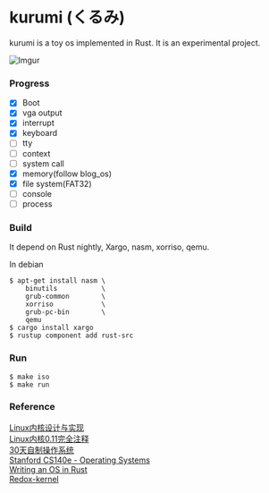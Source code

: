 # kurumi (くるみ)

kurumi is a toy os implemented in Rust. It is an experimental project.

![Imgur](https://i.imgur.com/seoYuqw.gif)

### Progress

- [X] Boot
- [X] vga output
- [X] interrupt
- [X] keyboard
- [ ] tty
- [ ] context
- [ ] system call
- [X] memory(follow blog_os)
- [X] file system(FAT32)
- [ ] console
- [ ] process

### Build
It depend on Rust nightly, Xargo, nasm, xorriso, qemu.

In debian
```
$ apt-get install nasm \
    binutils           \
    grub-common        \
    xorriso            \
    grub-pc-bin        \
    qemu
$ cargo install xargo
$ rustup component add rust-src
```

### Run

```
$ make iso
$ make run
```

### Reference
[Linux内核设计与实现](https://book.douban.com/subject/6097773/)  
[Linux内核0.11完全注释](https://github.com/loveveryday/linux0.11)  
[30天自制操作系统](https://book.douban.com/subject/11530329/)  
[Stanford CS140e - Operating Systems](https://web.stanford.edu/class/cs140e/)  
[Writing an OS in Rust](https://os.phil-opp.com/)  
[Redox-kernel](https://github.com/redox-os/kernel)  
